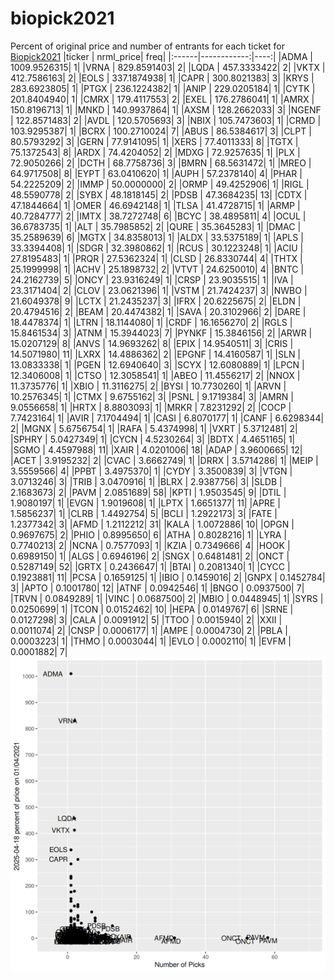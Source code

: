# biopick2021
Percent of original price and number of entrants for each ticket for [Biopick2021](https://twitter.com/hashtag/Biopick2021)
|ticker |   nrml_price| freq|
|:------|------------:|----:|
|ADMA   | 1009.9526315|    1|
|VRNA   |  829.8591403|    2|
|LQDA   |  457.3333422|    2|
|VKTX   |  412.7586163|    2|
|EOLS   |  337.1874938|    1|
|CAPR   |  300.8021383|    3|
|KRYS   |  283.6923805|    1|
|PTGX   |  236.1224382|    1|
|ANIP   |  229.0205184|    1|
|CYTK   |  201.8404940|    1|
|CMRX   |  179.4117553|    2|
|EXEL   |  176.2786041|    1|
|AMRX   |  150.8196713|    1|
|MNKD   |  140.9937864|    1|
|AXSM   |  128.2662033|    3|
|NGENF  |  122.8571483|    2|
|AVDL   |  120.5705693|    3|
|NBIX   |  105.7473603|    1|
|CRMD   |  103.9295387|    1|
|BCRX   |  100.2710024|    7|
|ABUS   |   86.5384617|    3|
|CLPT   |   80.5793292|    3|
|GERN   |   77.9141095|    1|
|XERS   |   77.4011333|    8|
|TGTX   |   75.1372543|    8|
|ARDX   |   74.4204052|    2|
|MDXG   |   72.9257635|    1|
|PLX    |   72.9050266|    2|
|DCTH   |   68.7758736|    3|
|BMRN   |   68.5631472|    1|
|MREO   |   64.9717508|    8|
|EYPT   |   63.0410620|    1|
|AUPH   |   57.2378140|    4|
|PHAR   |   54.2225209|    2|
|IMMP   |   50.0000000|    2|
|ORMP   |   49.4252906|    1|
|RIGL   |   48.5590778|    2|
|SYBX   |   48.1818145|    2|
|PDSB   |   47.3684235|   13|
|CDTX   |   47.1844664|    1|
|OMER   |   46.6942148|    1|
|TLSA   |   41.4728715|    1|
|ARMP   |   40.7284777|    2|
|IMTX   |   38.7272748|    6|
|BCYC   |   38.4895811|    4|
|OCUL   |   36.6783735|    1|
|ALT    |   35.7985852|    2|
|QURE   |   35.3645283|    1|
|DMAC   |   35.2589639|    6|
|MGTX   |   34.8358013|    1|
|ALDX   |   33.5375189|    1|
|APLS   |   33.3394408|    1|
|SDGR   |   32.3980862|    1|
|RCUS   |   30.1223248|    1|
|ACIU   |   27.8195483|    1|
|PRQR   |   27.5362324|    1|
|CLSD   |   26.8330744|    4|
|THTX   |   25.1999998|    1|
|ACHV   |   25.1898732|    2|
|VTVT   |   24.6250010|    4|
|BNTC   |   24.2162739|    5|
|ONCY   |   23.9316249|    1|
|CRSP   |   23.9035515|    1|
|IVA    |   23.3171404|    2|
|CLOV   |   23.0621396|    1|
|VSTM   |   21.7424237|    3|
|NWBO   |   21.6049378|    9|
|LCTX   |   21.2435237|    3|
|IFRX   |   20.6225675|    2|
|ELDN   |   20.4794516|    2|
|BEAM   |   20.4474382|    1|
|SAVA   |   20.3102966|    2|
|DARE   |   18.4478374|    1|
|LTRN   |   18.1144080|    1|
|CRDF   |   16.1656270|    2|
|RGLS   |   15.8461534|    3|
|ATNM   |   15.3944023|    7|
|PYNKF  |   15.3846156|    2|
|ARWR   |   15.0207129|    8|
|ANVS   |   14.9693262|    8|
|EPIX   |   14.9540511|    3|
|CRIS   |   14.5071980|   11|
|LXRX   |   14.4886362|    2|
|EPGNF  |   14.4160587|    1|
|SLN    |   13.0833338|    1|
|PGEN   |   12.6940640|    3|
|SCYX   |   12.6080889|    1|
|LPCN   |   12.3406008|    1|
|CTSO   |   12.3058541|    1|
|ABEO   |   11.4556217|    2|
|NNOX   |   11.3735776|    1|
|XBIO   |   11.3116275|    2|
|BYSI   |   10.7730260|    1|
|ARVN   |   10.2576345|    1|
|CTMX   |    9.6755162|    3|
|PSNL   |    9.1719384|    3|
|AMRN   |    9.0556658|    1|
|HRTX   |    8.8803093|    1|
|MRKR   |    7.8231292|    2|
|COCP   |    7.7423164|    1|
|AVIR   |    7.1704494|    1|
|CASI   |    6.8070177|    1|
|CANF   |    6.6298344|    2|
|MGNX   |    5.6756754|    1|
|RAFA   |    5.4374998|    1|
|VXRT   |    5.3712481|    2|
|SPHRY  |    5.0427349|    1|
|CYCN   |    4.5230264|    3|
|BDTX   |    4.4651165|    1|
|SGMO   |    4.4597988|   11|
|XAIR   |    4.0201006|   18|
|ADAP   |    3.9600665|   12|
|ACET   |    3.9195232|    2|
|CVAC   |    3.6662749|    1|
|DRRX   |    3.5714286|    1|
|MEIP   |    3.5559566|    4|
|PPBT   |    3.4975370|    1|
|CYDY   |    3.3500839|    3|
|VTGN   |    3.0713246|    3|
|TRIB   |    3.0470916|    1|
|BLRX   |    2.9387756|    3|
|SLDB   |    2.1683673|    2|
|PAVM   |    2.0851689|   58|
|KPTI   |    1.9503545|    9|
|DTIL   |    1.9080197|    1|
|EVGN   |    1.9019608|    1|
|LPTX   |    1.6651377|   11|
|APRE   |    1.5856237|    1|
|CLRB   |    1.4492754|    5|
|BCLI   |    1.2922173|    3|
|FATE   |    1.2377342|    3|
|AFMD   |    1.2112212|   31|
|KALA   |    1.0072886|   10|
|OPGN   |    0.9697675|    2|
|PHIO   |    0.8995650|    6|
|ATHA   |    0.8028216|    1|
|LYRA   |    0.7740213|    2|
|NCNA   |    0.7577093|    1|
|KZIA   |    0.7349666|    4|
|HOOK   |    0.6989150|    1|
|ALGS   |    0.6946196|    2|
|SNGX   |    0.6481481|    2|
|ONCT   |    0.5287149|   52|
|GRTX   |    0.2436647|    1|
|BTAI   |    0.2081340|    1|
|CYCC   |    0.1923881|   11|
|PCSA   |    0.1659125|    1|
|IBIO   |    0.1459016|    2|
|GNPX   |    0.1452784|    3|
|APTO   |    0.1001780|   12|
|ATNF   |    0.0942546|    1|
|BNGO   |    0.0937500|    7|
|TRVN   |    0.0849289|    1|
|VINC   |    0.0687500|    2|
|MBIO   |    0.0448945|    1|
|SYRS   |    0.0250699|    1|
|TCON   |    0.0152462|   10|
|HEPA   |    0.0149767|    6|
|SRNE   |    0.0127298|    3|
|CALA   |    0.0091912|    5|
|TTOO   |    0.0015940|    2|
|XXII   |    0.0011074|    2|
|CNSP   |    0.0006177|    1|
|AMPE   |    0.0004730|    2|
|PBLA   |    0.0003223|    1|
|THMO   |    0.0003044|    1|
|EVLO   |    0.0002110|    1|
|EVFM   |    0.0001882|    7|
![retvspicks](biopicks.png?raw=true)

